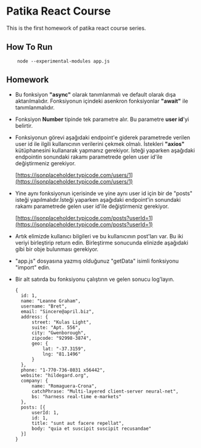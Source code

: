 # Patika React Course

This is the first homework of patika react course series.

## How To Run

```
	node --experimental-modules app.js
```

## Homework

- Bu fonksiyon **"async"** olarak tanımlanmalı ve default olarak dışa aktarılmalıdır. Fonksiyonun içindeki asenkron fonksiyonlar **"await"** ile tanımlanmalıdır.
- Fonksiyon **Number** tipinde tek parametre alır. Bu parametre **user id**'yi belirtir.
- Fonksiyonun görevi aşağıdaki endpoint'e giderek parametrede verilen user id ile ilgili kullanıcının verilerini çekmek olmalı. İstekleri **"axios"** kütüphanesini kullanarak yapmanız gerekiyor. İsteği yaparken aşağıdaki endpointin sonundaki rakamı parametrede gelen user id'ile değiştirmeniz gerekiyor.

  [https://jsonplaceholder.typicode.com/users/1](https://jsonplaceholder.typicode.com/users/1)

- Yine aynı fonksiyonun içerisinde ve yine aynı user id için bir de "posts" isteği yapılmalıdır.İsteği yaparken aşağıdaki endpoint'in sonundaki rakamı parametrede gelen user id'ile değiştirmeniz gerekiyor.

  [https://jsonplaceholder.typicode.com/posts?userId=1](https://jsonplaceholder.typicode.com/posts?userId=1)

- Artık elimizde kullanıcı bilgileri ve bu kullanıcının post'ları var. Bu iki veriyi birleştirip return edin. Birleştirme sonucunda elinizde aşağıdaki gibi bir obje bulunması gerekiyor.

- "app.js" dosyasına yazmış olduğunuz "getData" isimli fonksiyonu "import" edin.

- Bir alt satırda bu fonksiyonu çalıştırın ve gelen sonucu log'layın.

  ```
  {
  	id: 1,
  	name: "Leanne Graham",
  	username: "Bret",
  	email: "Sincere@april.biz",
  	address: {
  		street: "Kulas Light",
  		suite: "Apt. 556",
  		city: "Gwenborough",
  		zipcode: "92998-3874",
  		geo: {
  			lat: "-37.3159",
  			lng: "81.1496"
  		}
  	},
  	phone: "1-770-736-8031 x56442",
  	website: "hildegard.org",
  	company: {
  		name: "Romaguera-Crona",
  		catchPhrase: "Multi-layered client-server neural-net",
  		bs: "harness real-time e-markets"
  	},
  	posts: [{
  		userId: 1,
  		id: 1,
  		title: "sunt aut facere repellat",
  		body: "quia et suscipit suscipit recusandae"
  	}]
  }
  ```
